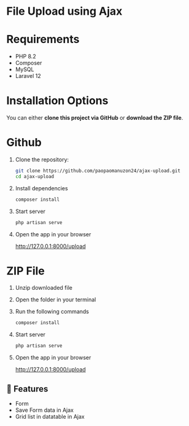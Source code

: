 # File Upload using Ajax

# Requirements

-   PHP 8.2
-   Composer
-   MySQL
-   Laravel 12

# Installation Options

You can either **clone this project via GitHub** or **download the ZIP file**.

# Github

1. Clone the repository:

    ```bash
    git clone https://github.com/paopaomanuzon24/ajax-upload.git
    cd ajax-upload
    ```

2. Install dependencies

    ```bash
    composer install
    ```

3. Start server

    ```bash
    php artisan serve
    ```

4. Open the app in your browser

    http://127.0.0.1:8000/upload

# ZIP File

1. Unzip downloaded file
2. Open the folder in your terminal
3. Run the following commands

    ```bash
    composer install
    ```

4. Start server

    ```bash
    php artisan serve
    ```

5. Open the app in your browser

    http://127.0.0.1:8000/upload

## 🚀 Features

-   Form
-   Save Form data in Ajax
-   Grid list in datatable in Ajax
